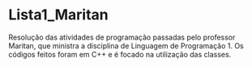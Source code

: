 # Lista1_Maritan
Resolução das atividades de programação passadas pelo professor Maritan, que ministra a disciplina de Linguagem de Programação 1. Os códigos feitos foram em C++ e é  focado na utilização das classes.
